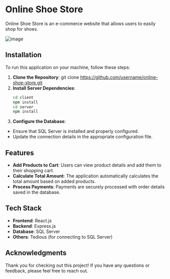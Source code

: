 # Online Shoe Store 
Online Shoe Store is an e-commerce website that allows users to easily shop for shoes.

![image](https://github.com/user-attachments/assets/ba8d7dd1-0041-43f6-865d-32dbcf315218)

## Installation  
To run this application on your machine, follow these steps: 
1. **Clone the Repository**:  git clone https://github.com/username/online-shoe-store.git
2. **Install Server Dependencies**:
   ```bash
   cd client
   npm install
   cd server
   npm install
3. **Configure the Database**:
- Ensure that SQL Server is installed and properly configured.
- Update the connection details in the appropriate configuration file.

## Features
- **Add Products to Cart**: Users can view product details and add them to their shopping cart.
- **Calculate Total Amount**: The application automatically calculates the total amount based on added products.
- **Process Payments**: Payments are securely processed with order details saved in the database.

## Tech Stack
- **Frontend**: React.js
- **Backend**: Express.js
- **Database**: SQL Server
- **Others**: Tedious (for connecting to SQL Server)

## Acknowledgments
Thank you for checking out this project! If you have any questions or feedback, please feel free to reach out.
